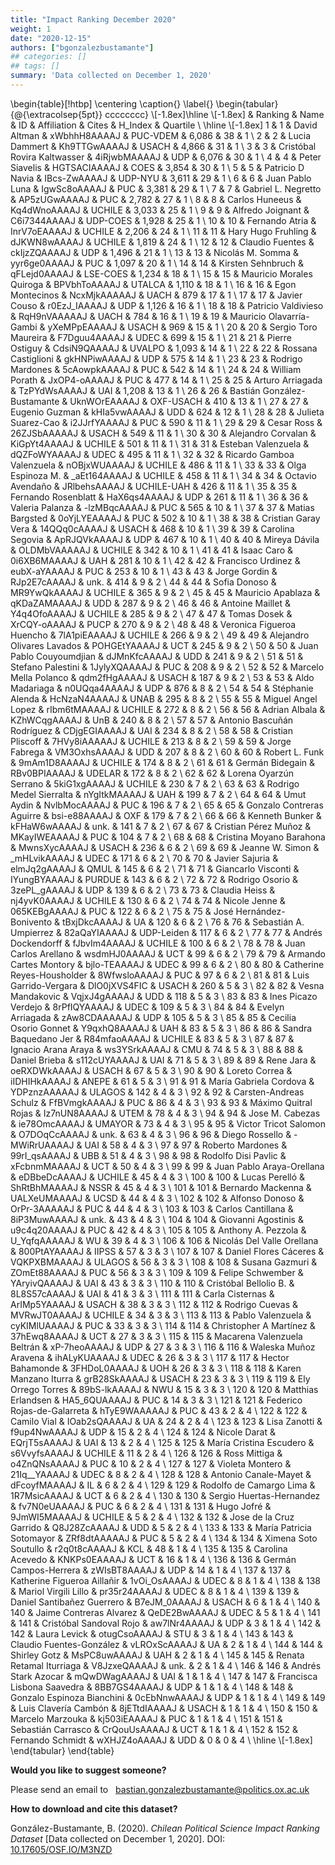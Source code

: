 ```yaml
---
title: "Impact Ranking December 2020"
weight: 1
date: "2020-12-15"
authors: ["bgonzalezbustamante"]
## categories: []
## tags: []
summary: 'Data collected on December 1, 2020'
---
```


\begin{table}[!htbp] \centering 
  \caption{} 
  \label{} 
\begin{tabular}{@{\extracolsep{5pt}} cccccccc} 
\\[-1.8ex]\hline \\[-1.8ex] 
 & Ranking & Name & ID & Affiliation & Cites & H\_Index & Quartile \\ 
\hline \\[-1.8ex] 
1 & $1$ & David Altman & xWbhhH8AAAAJ & PUC-VDEM & 6,086 & $38$ & $1$ \\ 
2 & $2$ & Lucia Dammert & Kh9TTGwAAAAJ & USACH & 4,866 & $31$ & $1$ \\ 
3 & $3$ & Cristóbal Rovira Kaltwasser & 4iRjwbMAAAAJ & UDP & 6,076 & $30$ & $1$ \\ 
4 & $4$ & Peter Siavelis & HGTSACIAAAAJ & COES & 3,854 & $30$ & $1$ \\ 
5 & $5$ & Patricio D Navia & IBcs-ZwAAAAJ & UDP-NYU & 3,611 & $29$ & $1$ \\ 
6 & $6$ & Juan Pablo Luna & IgwSc8oAAAAJ & PUC & 3,381 & $29$ & $1$ \\ 
7 & $7$ & Gabriel L. Negretto & AP5zUGwAAAAJ & PUC & 2,782 & $27$ & $1$ \\ 
8 & $8$ & Carlos Huneeus & Kq4dWnoAAAAJ & UCHILE & 3,033 & $25$ & $1$ \\ 
9 & $9$ & Alfredo Joignant & C6i7344AAAAJ & UDP-COES & 1,928 & $25$ & $1$ \\ 
10 & $10$ & Fernando Atria & InrV7oEAAAAJ & UCHILE & 2,206 & $24$ & $1$ \\ 
11 & $11$ & Hary Hugo Fruhling & dJKWN8wAAAAJ & UCHILE & 1,819 & $24$ & $1$ \\ 
12 & $12$ & Claudio Fuentes & ckIjzZQAAAAJ & UDP & 1,496 & $21$ & $1$ \\ 
13 & $13$ & Nicolás M. Somma & yyr6ge0AAAAJ & PUC & 1,097 & $20$ & $1$ \\ 
14 & $14$ & Kirsten Sehnbruch & qFLejd0AAAAJ & LSE-COES & 1,234 & $18$ & $1$ \\ 
15 & $15$ & Mauricio Morales Quiroga & BPVbhToAAAAJ & UTALCA & 1,110 & $18$ & $1$ \\ 
16 & $16$ & Egon Montecinos & NcxMjkAAAAAJ & UACH &   879 & $17$ & $1$ \\ 
17 & $17$ & Javier Couso & r0EzJ\_IAAAAJ & UDP & 1,126 & $16$ & $1$ \\ 
18 & $18$ & Patricio Valdivieso & RqH9nVAAAAAJ & UACH &   784 & $16$ & $1$ \\ 
19 & $19$ & Mauricio Olavarría-Gambi & yXeMPpEAAAAJ & USACH &   969 & $15$ & $1$ \\ 
20 & $20$ & Sergio Toro Maureira & F7Dguu4AAAAJ & UDEC &   699 & $15$ & $1$ \\ 
21 & $21$ & Pierre Ostiguy & CdsiN9QAAAAJ & UVALPO & 1,093 & $14$ & $1$ \\ 
22 & $22$ & Rossana Castiglioni & gkHNPiwAAAAJ & UDP &   575 & $14$ & $1$ \\ 
23 & $23$ & Rodrigo Mardones & 5cAowpkAAAAJ & PUC &   542 & $14$ & $1$ \\ 
24 & $24$ & William Porath & JxOP4-oAAAAJ & PUC &   477 & $14$ & $1$ \\ 
25 & $25$ & Arturo Arriagada & TzPYdWsAAAAJ & UAI & 1,208 & $13$ & $1$ \\ 
26 & $26$ & Bastián González-Bustamante & UknWOrEAAAAJ & OXF-USACH &   410 & $13$ & $1$ \\ 
27 & $27$ & Eugenio Guzman & kHIa5vwAAAAJ & UDD &   624 & $12$ & $1$ \\ 
28 & $28$ & Julieta Suarez-Cao & i2JJrfYAAAAJ & PUC &   590 & $11$ & $1$ \\ 
29 & $29$ & Cesar Ross & 26ZJSbAAAAAJ & USACH &   549 & $11$ & $1$ \\ 
30 & $30$ & Alejandro Corvalan & KiGpYt4AAAAJ & UCHILE &   501 & $11$ & $1$ \\ 
31 & $31$ & Esteban Valenzuela & dQZFoWYAAAAJ & UDEC &   495 & $11$ & $1$ \\ 
32 & $32$ & Ricardo Gamboa Valenzuela & nOBjxWUAAAAJ & UCHILE &   486 & $11$ & $1$ \\ 
33 & $33$ & Olga Espinoza M. & \_aEt164AAAAJ & UCHILE &   458 & $11$ & $1$ \\ 
34 & $34$ & Octavio Avendaño & JRlbehsAAAAJ & UCHILE-UAH &   426 & $11$ & $1$ \\ 
35 & $35$ & Fernando Rosenblatt & HaX6qs4AAAAJ & UDP &   261 & $11$ & $1$ \\ 
36 & $36$ & Valeria Palanza & -lzMBqcAAAAJ & PUC &   565 & $10$ & $1$ \\ 
37 & $37$ & Matias Bargsted & 0oYjLYEAAAAJ & PUC &   502 & $10$ & $1$ \\ 
38 & $38$ & Cristian Garay Vera & 14QQq0cAAAAJ & USACH &   468 & $10$ & $1$ \\ 
39 & $39$ & Carolina Segovia & ApRJQVkAAAAJ & UDP &   467 & $10$ & $1$ \\ 
40 & $40$ & Mireya Dávila & OLDMbVAAAAAJ & UCHILE &   342 & $10$ & $1$ \\ 
41 & $41$ & Isaac Caro & 0i6XB6MAAAAJ & UAH &   281 & $10$ & $1$ \\ 
42 & $42$ & Francisco Urdinez & eubX-aYAAAAJ & PUC &   253 & $10$ & $1$ \\ 
43 & $43$ & Jorge Gordin & RJp2E7cAAAAJ & unk. &   414 & $9$ & $2$ \\ 
44 & $44$ & Sofia Donoso & MR9YwQkAAAAJ & UCHILE &   365 & $9$ & $2$ \\ 
45 & $45$ & Mauricio Apablaza & qKDaZAMAAAAJ & UDD &   287 & $9$ & $2$ \\ 
46 & $46$ & Antoine Maillet & Y4q4OfoAAAAJ & UCHILE &   285 & $9$ & $2$ \\ 
47 & $47$ & Tomas Dosek & XrCQY-oAAAAJ & PUCP &   270 & $9$ & $2$ \\ 
48 & $48$ & Veronica Figueroa Huencho & 7lA1piEAAAAJ & UCHILE &   266 & $9$ & $2$ \\ 
49 & $49$ & Alejandro Olivares Lavados & POHGEtYAAAAJ & UCT &   245 & $9$ & $2$ \\ 
50 & $50$ & Juan Pablo Couyoumdjian & dJMnKfcAAAAJ & UDD &   241 & $9$ & $2$ \\ 
51 & $51$ & Stefano Palestini & 1JylyXQAAAAJ & PUC &   208 & $9$ & $2$ \\ 
52 & $52$ & Marcelo Mella Polanco & qdm2fHgAAAAJ & USACH &   187 & $9$ & $2$ \\ 
53 & $53$ & Aldo Madariaga & n0UQqa4AAAAJ & UDP &   876 & $8$ & $2$ \\ 
54 & $54$ & Stéphanie Alenda & HcNzaN4AAAAJ & UNAB &   295 & $8$ & $2$ \\ 
55 & $55$ & Miguel Angel Lopez & rIbm6tMAAAAJ & UCHILE &   272 & $8$ & $2$ \\ 
56 & $56$ & Adrian Albala & KZhWCqgAAAAJ & UnB &   240 & $8$ & $2$ \\ 
57 & $57$ & Antonio Bascuñán Rodríguez & CDjgEGIAAAAJ & UAI &   234 & $8$ & $2$ \\ 
58 & $58$ & Cristian Pliscoff & 7HVy8iAAAAAJ & UCHILE &   213 & $8$ & $2$ \\ 
59 & $59$ & Jorge Fabrega & VM3OxhsAAAAJ & UDD &   207 & $8$ & $2$ \\ 
60 & $60$ & Robert L. Funk & 9mAm1D8AAAAJ & UCHILE &   174 & $8$ & $2$ \\ 
61 & $61$ & Germán Bidegain & RBv0BPIAAAAJ & UDELAR &   172 & $8$ & $2$ \\ 
62 & $62$ & Lorena Oyarzún Serrano & 5kiG1xgAAAAJ & UCHILE &   230 & $7$ & $2$ \\ 
63 & $63$ & Rodrigo Medel Sierralta & nYgItkMAAAAJ & UAH &   199 & $7$ & $2$ \\ 
64 & $64$ & Umut Aydin & NvlbMocAAAAJ & PUC &   196 & $7$ & $2$ \\ 
65 & $65$ & Gonzalo Contreras Aguirre & bsi-e88AAAAJ & OXF &   179 & $7$ & $2$ \\ 
66 & $66$ & Kenneth Bunker & kFHaW6wAAAAJ & unk. &   141 & $7$ & $2$ \\ 
67 & $67$ & Cristian Pérez Muñoz & MKayIWEAAAAJ & PUC &   104 & $7$ & $2$ \\ 
68 & $68$ & Cristina Moyano Barahona & MwnsXycAAAAJ & USACH &   236 & $6$ & $2$ \\ 
69 & $69$ & Jeanne W. Simon & \_mHLvikAAAAJ & UDEC &   171 & $6$ & $2$ \\ 
70 & $70$ & Javier Sajuria & elmJq2gAAAAJ & QMUL &   145 & $6$ & $2$ \\ 
71 & $71$ & Giancarlo Visconti & IYungBYAAAAJ & PURDUE &   143 & $6$ & $2$ \\ 
72 & $72$ & Rodrigo Osorio & 3zePL\_gAAAAJ & UDP &   139 & $6$ & $2$ \\ 
73 & $73$ & Claudia Heiss & nj4yvK0AAAAJ & UCHILE &   130 & $6$ & $2$ \\ 
74 & $74$ & Nicole Jenne & 065KEBgAAAAJ & PUC &   122 & $6$ & $2$ \\ 
75 & $75$ & José Hernández-Bonivento & tBxjDkcAAAAJ & UA &   120 & $6$ & $2$ \\ 
76 & $76$ & Sebastián A. Umpierrez & 82aQaYIAAAAJ & UDP-Leiden &   117 & $6$ & $2$ \\ 
77 & $77$ & Andrés Dockendorff & fJbvIm4AAAAJ & UCHILE &   100 & $6$ & $2$ \\ 
78 & $78$ & Juan Carlos Arellano & wsdmHJ0AAAAJ & UCT &    99 & $6$ & $2$ \\ 
79 & $79$ & Armando Cartes Montory & bjlo-TEAAAAJ & UDEC &    99 & $6$ & $2$ \\ 
80 & $80$ & Catherine Reyes-Housholder & 8WfwsloAAAAJ & PUC &    97 & $6$ & $2$ \\ 
81 & $81$ & Luis Garrido-Vergara & DlO0jXVS4FIC & USACH &   260 & $5$ & $3$ \\ 
82 & $82$ & Vesna Mandakovic & VqjxJ4gAAAAJ & UDD &   118 & $5$ & $3$ \\ 
83 & $83$ & Ines Picazo Verdejo & 8rPfIQYAAAAJ & UDEC &   109 & $5$ & $3$ \\ 
84 & $84$ & Evelyn Arriagada & zAw8CDAAAAAJ & UDP &   105 & $5$ & $3$ \\ 
85 & $85$ & Cecilia Osorio Gonnet & Y9qxhQ8AAAAJ & UAH &    83 & $5$ & $3$ \\ 
86 & $86$ & Sandra Baquedano Jer & R84mfaoAAAAJ & UCHILE &    83 & $5$ & $3$ \\ 
87 & $87$ & Ignacio Arana Araya & ws3YSrkAAAAJ & CMU &    74 & $5$ & $3$ \\ 
88 & $88$ & Daniel Brieba & s112cUYAAAAJ & UAI &    71 & $5$ & $3$ \\ 
89 & $89$ & Rene Jara & oeRXDWkAAAAJ & USACH &    67 & $5$ & $3$ \\ 
90 & $90$ & Loreto Correa & iIDHIHkAAAAJ & ANEPE &    61 & $5$ & $3$ \\ 
91 & $91$ & María Gabriela Cordova & YDPznzAAAAAJ & ULAGOS &   142 & $4$ & $3$ \\ 
92 & $92$ & Carsten-Andreas Schulz & FfBVmgkAAAAJ & PUC &    86 & $4$ & $3$ \\ 
93 & $93$ & Máximo Quitral Rojas & Iz7nUN8AAAAJ & UTEM &    78 & $4$ & $3$ \\ 
94 & $94$ & Jose M. Cabezas & ie78OmcAAAAJ & UMAYOR &    73 & $4$ & $3$ \\ 
95 & $95$ & Victor Tricot Salomon & O7DOqCcAAAAJ & unk. &    63 & $4$ & $3$ \\ 
96 & $96$ & Diego Rossello & -MWiRrUAAAAJ & UAI &    58 & $4$ & $3$ \\ 
97 & $97$ & Roberto Mardones & 99rI\_qsAAAAJ & UBB &    51 & $4$ & $3$ \\ 
98 & $98$ & Rodolfo Disi Pavlic & xFcbnmMAAAAJ & UCT &    50 & $4$ & $3$ \\ 
99 & $99$ & Juan Pablo Araya-Orellana & eDBbeDcAAAAJ & UCHILE &    45 & $4$ & $3$ \\ 
100 & $100$ & Lucas Perelló & ShRtBhMAAAAJ & NSSR &    45 & $4$ & $3$ \\ 
101 & $101$ & Bernardo Mackenna & UALXeUMAAAAJ & UCSD &    44 & $4$ & $3$ \\ 
102 & $102$ & Alfonso Donoso & OrPr-3AAAAAJ & PUC &    44 & $4$ & $3$ \\ 
103 & $103$ & Carlos Cantillana & 8iP3MuwAAAAJ & unk. &    43 & $4$ & $3$ \\ 
104 & $104$ & Giovanni Agostinis & u9c4q20AAAAJ & PUC &    42 & $4$ & $3$ \\ 
105 & $105$ & Anthony A. Pezzola & U\_YqfqAAAAAJ & WU &    39 & $4$ & $3$ \\ 
106 & $106$ & Nicolás Del Valle Orellana & 800PtAYAAAAJ & IIPSS &    57 & $3$ & $3$ \\ 
107 & $107$ & Daniel Flores Cáceres & VQKPXBMAAAAJ & ULAGOS &    56 & $3$ & $3$ \\ 
108 & $108$ & Susana Gazmuri & ZOmEt88AAAAJ & PUC &    56 & $3$ & $3$ \\ 
109 & $109$ & Felipe Schwember & YAryivQAAAAJ & UAI &    43 & $3$ & $3$ \\ 
110 & $110$ & Cristóbal Bellolio B. & 8L8S57cAAAAJ & UAI &    41 & $3$ & $3$ \\ 
111 & $111$ & Carla Cisternas & ArIMp5YAAAAJ & USACH &    38 & $3$ & $3$ \\ 
112 & $112$ & Rodrigo Cuevas & MVRwJT0AAAAJ & UCHILE &    34 & $3$ & $3$ \\ 
113 & $113$ & Pablo Valenzuela & cyKIMlUAAAAJ & PUC &    33 & $3$ & $3$ \\ 
114 & $114$ & Christopher A Martínez & 37hEwq8AAAAJ & UCT &    27 & $3$ & $3$ \\ 
115 & $115$ & Macarena Valenzuela Beltrán & xP-7heoAAAAJ & UDP &    27 & $3$ & $3$ \\ 
116 & $116$ & Waleska Muñoz Aravena & ihALyKUAAAAJ & UDEC &    26 & $3$ & $3$ \\ 
117 & $117$ & Hector Bahamonde & 3FHDoL0AAAAJ & UOH &    26 & $3$ & $3$ \\ 
118 & $118$ & Karen Manzano Iturra & grB28SkAAAAJ & USACH &    23 & $3$ & $3$ \\ 
119 & $119$ & Ely Orrego Torres & 89bS-lkAAAAJ & NWU &    15 & $3$ & $3$ \\ 
120 & $120$ & Matthias Erlandsen & HA5\_6QUAAAAJ & PUC &    14 & $3$ & $3$ \\ 
121 & $121$ & Federico Rojas-de-Galarreta & hTyE9WAAAAAJ & PUC &    43 & $2$ & $4$ \\ 
122 & $122$ & Camilo Vial & IOab2sQAAAAJ & UA &    24 & $2$ & $4$ \\ 
123 & $123$ & Lisa Zanotti & f9up4NwAAAAJ & UDP &    15 & $2$ & $4$ \\ 
124 & $124$ & Nicole Darat & EQrjT5sAAAAJ & UAI &    13 & $2$ & $4$ \\ 
125 & $125$ & María Cristina Escudero & s6VvyfsAAAAJ & UCHILE &    11 & $2$ & $4$ \\ 
126 & $126$ & Ross Mittiga & o4ZnQNsAAAAJ & PUC &    10 & $2$ & $4$ \\ 
127 & $127$ & Violeta Montero & 21Iq\_\_YAAAAJ & UDEC &     8 & $2$ & $4$ \\ 
128 & $128$ & Antonio Canale-Mayet & dFcoyfMAAAAJ & IL &     6 & $2$ & $4$ \\ 
129 & $129$ & Rodolfo de Camargo Lima & 1R7MsicAAAAJ & UCT &     6 & $2$ & $4$ \\ 
130 & $130$ & Sergio Huertas-Hernandez & fv7N0eUAAAAJ & PUC &     6 & $2$ & $4$ \\ 
131 & $131$ & Hugo Jofré & 9JmWI5MAAAAJ & UCHILE &     5 & $2$ & $4$ \\ 
132 & $132$ & Jose de la Cruz Garrido & Q8J28ZcAAAAJ & UDD &     5 & $2$ & $4$ \\ 
133 & $133$ & María Patricia Sotomayor & ZRf8dtAAAAAJ & PUC &     5 & $2$ & $4$ \\ 
134 & $134$ & Ximena Soto Soutullo & r2q0t8cAAAAJ & KCL &    48 & $1$ & $4$ \\ 
135 & $135$ & Carolina Acevedo & KNKPs0EAAAAJ & UCT &    16 & $1$ & $4$ \\ 
136 & $136$ & Germán Campos-Herrera & zWIsBT8AAAAJ & UDP &    14 & $1$ & $4$ \\ 
137 & $137$ & Katherine Figueroa Aillañir & 1vOi\_OsAAAAJ & UDEC &     8 & $1$ & $4$ \\ 
138 & $138$ & Mariol Virgili Lillo & pr35r24AAAAJ & UDEC &     8 & $1$ & $4$ \\ 
139 & $139$ & Daniel Santibañez Guerrero & B7eJM\_0AAAAJ & USACH &     6 & $1$ & $4$ \\ 
140 & $140$ & Jaime Contreras Alvarez & QeDE2BwAAAAJ & UDEC &     5 & $1$ & $4$ \\ 
141 & $141$ & Cristóbal Sandoval Rojo & aw7lNr4AAAAJ & UDP &     3 & $1$ & $4$ \\ 
142 & $142$ & Laura Levick & otugCsoAAAAJ & STU &     3 & $1$ & $4$ \\ 
143 & $143$ & Claudio Fuentes-González & vLROxScAAAAJ & UA &     2 & $1$ & $4$ \\ 
144 & $144$ & Shirley Gotz & MsPC8uwAAAAJ & UAH &     2 & $1$ & $4$ \\ 
145 & $145$ & Renata Retamal Iturriaga & V8JzxeQAAAAJ & unk. &     2 & $1$ & $4$ \\ 
146 & $146$ & Andrés Stark Azocar & mQwDWagAAAAJ & UAI &     1 & $1$ & $4$ \\ 
147 & $147$ & Francisca Lisbona Saavedra & 8BB7GS4AAAAJ & UDP &     1 & $1$ & $4$ \\ 
148 & $148$ & Gonzalo Espinoza Bianchini & 0cEbNnwAAAAJ & UDP &     1 & $1$ & $4$ \\ 
149 & $149$ & Luis Clavería Cambón & 8jETtdIAAAAJ & USACH &     1 & $1$ & $4$ \\ 
150 & $150$ & Marcelo Marzouka & kj503iEAAAAJ & PUC &     1 & $1$ & $4$ \\ 
151 & $151$ & Sebastián Carrasco & CrQouUsAAAAJ & UCT &     1 & $1$ & $4$ \\ 
152 & $152$ & Fernando Schmidt & wXHJZ4oAAAAJ & UDD &     0 & $0$ & $4$ \\ 
\hline \\[-1.8ex] 
\end{tabular} 
\end{table} 

**Would you like to suggest someone?**

Please send an email to <i class="fas fa-envelope"></i> &nbsp; bastian.gonzalezbustamante@politics.ox.ac.uk

**How to download and cite this dataset?**

González-Bustamante, B. (2020). *Chilean Political Science Impact Ranking Dataset* [Data collected on December 1, 2020]. DOI: [10.17605/OSF.IO/M3NZD](http://doi.org/10.17605/OSF.IO/M3NZD)

